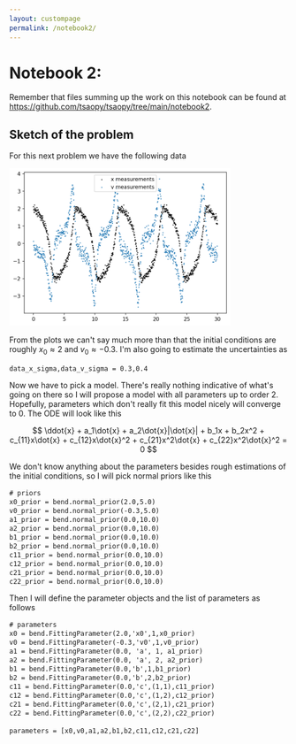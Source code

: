 ```yaml
---
layout: custompage
permalink: /notebook2/
---
```


# Notebook 2: 

Remember that files summing up the work on this notebook can be found at https://github.com/tsaopy/tsaopy/tree/main/notebook2.

## Sketch of the problem

For this next problem we have the following data

<img src="https://raw.githubusercontent.com/tsaopy/tsaopy.github.io/main/assets/nb2_pic1" width="400">

From the plots we can't say much more than that the initial conditions are roughly $x_0\approx2$ and $v_0\approx-0.3$. I'm also going to estimate the uncertainties as

```
data_x_sigma,data_v_sigma = 0.3,0.4
```

Now we have to pick a model. There's really nothing indicative of what's going on there so I will propose a model with all parameters up to order 2. Hopefully, parameters which don't really fit this model nicely will converge to 0. The ODE will look like this

$$ \ddot{x} + a_1\dot{x} + a_2\dot{x}|\dot{x}| + b_1x + b_2x^2 + c_{11}x\dot{x} + c_{12}x\dot{x}^2 + c_{21}x^2\dot{x} + c_{22}x^2\dot{x}^2 = 0 $$

We don't know anything about the parameters besides rough estimations of the initial conditions, so I will pick normal priors like this

```
# priors
x0_prior = bend.normal_prior(2.0,5.0)
v0_prior = bend.normal_prior(-0.3,5.0)
a1_prior = bend.normal_prior(0.0,10.0)
a2_prior = bend.normal_prior(0.0,10.0)
b1_prior = bend.normal_prior(0.0,10.0)
b2_prior = bend.normal_prior(0.0,10.0)
c11_prior = bend.normal_prior(0.0,10.0)
c12_prior = bend.normal_prior(0.0,10.0)
c21_prior = bend.normal_prior(0.0,10.0)
c22_prior = bend.normal_prior(0.0,10.0)
```
Then I will define the parameter objects and the list of parameters as follows

```
# parameters
x0 = bend.FittingParameter(2.0,'x0',1,x0_prior)
v0 = bend.FittingParameter(-0.3,'v0',1,v0_prior)
a1 = bend.FittingParameter(0.0, 'a', 1, a1_prior)
a2 = bend.FittingParameter(0.0, 'a', 2, a2_prior)
b1 = bend.FittingParameter(0.0,'b',1,b1_prior)
b2 = bend.FittingParameter(0.0,'b',2,b2_prior)
c11 = bend.FittingParameter(0.0,'c',(1,1),c11_prior)
c12 = bend.FittingParameter(0.0,'c',(1,2),c12_prior)
c21 = bend.FittingParameter(0.0,'c',(2,1),c21_prior)
c22 = bend.FittingParameter(0.0,'c',(2,2),c22_prior)

parameters = [x0,v0,a1,a2,b1,b2,c11,c12,c21,c22]
```
